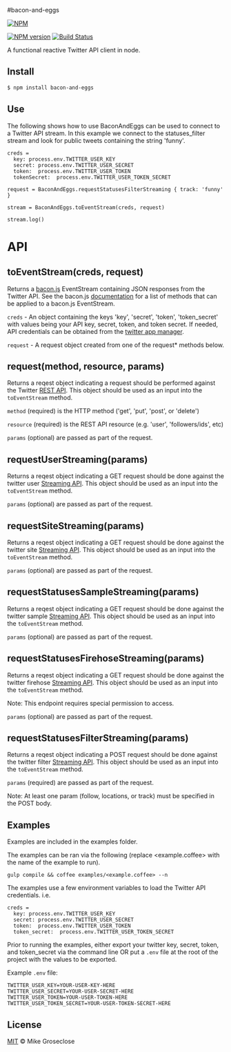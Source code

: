 #bacon-and-eggs

[![NPM](https://nodei.co/npm/bacon-and-eggs.png)](https://nodei.co/npm/bacon-and-eggs/)

[![NPM version][npm-image]][npm-url] [![Build Status][travis-image]][travis-url]

A functional reactive Twitter API client in node.

## Install

```bash
$ npm install bacon-and-eggs
```

## Use
The following shows how to use BaconAndEggs can be used to connect to a Twitter API stream.
In this example we connect to the statuses_filter stream and look for public tweets containing the string 'funny'.

```
creds =
  key: process.env.TWITTER_USER_KEY
  secret: process.env.TWITTER_USER_SECRET
  token:  process.env.TWITTER_USER_TOKEN
  tokenSecret:  process.env.TWITTER_USER_TOKEN_SECRET

request = BaconAndEggs.requestStatusesFilterStreaming { track: 'funny' }

stream = BaconAndEggs.toEventStream(creds, request)

stream.log()
```
# API
## toEventStream(creds, request)
Returns a [bacon.js](http://baconjs.github.io/) EventStream containing JSON responses from the Twitter API.
See the bacon.js [documentation](https://github.com/baconjs/bacon.js/#common-methods-in-eventstreams-and-properties) for a list of methods that can be applied to a bacon.js EventStream.

``` creds ``` -
An object containing the keys 'key', 'secret', 'token', 'token_secret' with values being your API key, secret, token, and token secret.
If needed, API credentials can be obtained from the [twitter app manager](https://apps.twitter.com/app/new).

``` request ``` -
A request object created from one of the request* methods below.

## request(method, resource, params)
Returns a reqest object indicating a request should be performed against the Twitter [REST API](https://dev.twitter.com/docs/api/1.1).
This object should be used as an input into the ``` toEventStream ``` method.

``` method ``` (required) is the HTTP method ('get', 'put', 'post', or 'delete')

``` resource ``` (required) is the REST API resource (e.g. 'user', 'followers/ids', etc)

``` params ``` (optional) are passed as part of the request.

## requestUserStreaming(params)
Returns a reqest object indicating a GET request should be done against the twitter user [Streaming API](https://dev.twitter.com/docs/api/1.1/get/user).
This object should be used as an input into the ``` toEventStream ``` method.

``` params ``` (optional) are passed as part of the request.

## requestSiteStreaming(params)
Returns a reqest object indicating a GET request should be done against the twitter site [Streaming API](https://dev.twitter.com/docs/api/1.1/get/site).
This object should be used as an input into the ``` toEventStream ``` method.

``` params ``` (optional) are passed as part of the request.

## requestStatusesSampleStreaming(params)
Returns a reqest object indicating a GET request should be done against the twitter sample [Streaming API](https://dev.twitter.com/docs/api/1.1/get/statuses/sample).
This object should be used as an input into the ``` toEventStream ``` method.

``` params ``` (optional) are passed as part of the request.

## requestStatusesFirehoseStreaming(params)
Returns a reqest object indicating a GET request should be done against the twitter firehose [Streaming API](https://dev.twitter.com/docs/api/1.1/get/statuses/firehose).
This object should be used as an input into the ``` toEventStream ``` method.

Note: This endpoint requires special permission to access.

``` params ``` (optional) are passed as part of the request.

## requestStatusesFilterStreaming(params)
Returns a reqest object indicating a POST request should be done against the twitter filter [Streaming API](https://dev.twitter.com/docs/api/1.1/post/statuses/filter).
This object should be used as an input into the ``` toEventStream ``` method.

``` params ``` (required) are passed as part of the request.

Note: At least one param (follow, locations, or track) must be specified in the POST body.


## Examples
Examples are included in the examples folder.

The examples can be ran via the following (replace <example.coffee> with the name of the example to run).

```
gulp compile && coffee examples/<example.coffee> --n
```

The examples use a few environment variables to load the Twitter API credentials. i.e.
```
creds =
  key: process.env.TWITTER_USER_KEY
  secret: process.env.TWITTER_USER_SECRET
  token:  process.env.TWITTER_USER_TOKEN
  token_secret:  process.env.TWITTER_USER_TOKEN_SECRET
```

Prior to running the examples, either export your twitter key, secret, token, and token_secret via the command line OR
put a ``` .env ``` file at the root of the project with the values to be exported.

Example ``` .env ``` file:
```
TWITTER_USER_KEY=YOUR-USER-KEY-HERE
TWITTER_USER_SECRET=YOUR-USER-SECRET-HERE
TWITTER_USER_TOKEN=YOUR-USER-TOKEN-HERE
TWITTER_USER_TOKEN_SECRET=YOUR-USER-TOKEN-SECRET-HERE
```

## License

[MIT](http://opensource.org/licenses/MIT) © Mike Groseclose

[npm-url]: https://npmjs.org/package/bacon-and-eggs
[npm-image]: https://badge.fury.io/js/bacon-and-eggs.png

[travis-url]: http://travis-ci.org/mikegroseclose/bacon-and-eggs
[travis-image]: https://secure.travis-ci.org/mikegroseclose/bacon-and-eggs.png?branch=master
